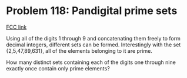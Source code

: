 # Problem 118: Pandigital prime sets

[FCC link](https://www.freecodecamp.org/learn/coding-interview-prep/project-euler/problem-118-pandigital-prime-sets)

Using all of the digits 1 through 9 and concatenating them freely to form decimal integers, different sets can be formed. Interestingly with the set {2,5,47,89,631}, all of the elements belonging to it are prime.

How many distinct sets containing each of the digits one through nine exactly once contain only prime elements?
